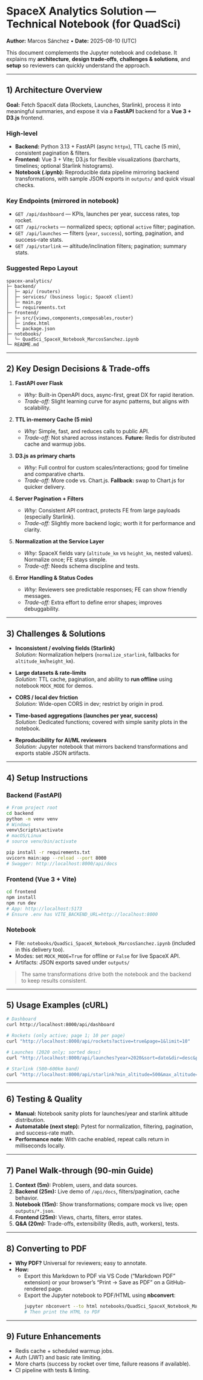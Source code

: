 # SpaceX Analytics Solution — Technical Notebook (for QuadSci)
**Author:** Marcos Sánchez • **Date:** 2025-08-10 (UTC)

This document complements the Jupyter notebook and codebase. It explains my **architecture**, **design trade‑offs**, **challenges & solutions**, and **setup** so reviewers can quickly understand the approach.

---

## 1) Architecture Overview
**Goal:** Fetch SpaceX data (Rockets, Launches, Starlink), process it into meaningful summaries, and expose it via a **FastAPI** backend for a **Vue 3 + D3.js** frontend.

### High-level
- **Backend:** Python 3.13 + FastAPI (async `httpx`), TTL cache (5 min), consistent pagination & filters.
- **Frontend:** Vue 3 + Vite; D3.js for flexible visualizations (barcharts, timelines; optional Starlink histograms).
- **Notebook (.ipynb):** Reproducible data pipeline mirroring backend transformations, with sample JSON exports in `outputs/` and quick visual checks.

### Key Endpoints (mirrored in notebook)
- `GET /api/dashboard` — KPIs, launches per year, success rates, top rocket.
- `GET /api/rockets` — normalized specs; optional `active` filter; pagination.
- `GET /api/launches` — filters (`year`, `success`), sorting, pagination, and success-rate stats.
- `GET /api/starlink` — altitude/inclination filters; pagination; summary stats.

### Suggested Repo Layout
```
spacex-analytics/
├─ backend/
│  ├─ api/ (routers)
│  ├─ services/ (business logic; SpaceX client)
│  ├─ main.py
│  └─ requirements.txt
├─ frontend/
│  ├─ src/{views,components,composables,router}
│  ├─ index.html
│  └─ package.json
├─ notebooks/
│  └─ QuadSci_SpaceX_Notebook_MarcosSanchez.ipynb
└─ README.md
```

---

## 2) Key Design Decisions & Trade‑offs
1. **FastAPI over Flask**
   - *Why:* Built-in OpenAPI docs, async-first, great DX for rapid iteration.
   - *Trade-off:* Slight learning curve for async patterns, but aligns with scalability.

2. **TTL in-memory Cache (5 min)**
   - *Why:* Simple, fast, and reduces calls to public API.
   - *Trade-off:* Not shared across instances. **Future:** Redis for distributed cache and warmup jobs.

3. **D3.js as primary charts**
   - *Why:* Full control for custom scales/interactions; good for timeline and comparative charts.
   - *Trade-off:* More code vs. Chart.js. **Fallback:** swap to Chart.js for quicker delivery.

4. **Server Pagination + Filters**
   - *Why:* Consistent API contract, protects FE from large payloads (especially Starlink).
   - *Trade-off:* Slightly more backend logic; worth it for performance and clarity.

5. **Normalization at the Service Layer**
   - *Why:* SpaceX fields vary (`altitude_km` vs `height_km`, nested values). Normalize once; FE stays simple.
   - *Trade-off:* Needs schema discipline and tests.

6. **Error Handling & Status Codes**
   - *Why:* Reviewers see predictable responses; FE can show friendly messages.
   - *Trade-off:* Extra effort to define error shapes; improves debuggability.

---

## 3) Challenges & Solutions
- **Inconsistent / evolving fields (Starlink)**  
  *Solution:* Normalization helpers (`normalize_starlink`, fallbacks for `altitude_km`/`height_km`).

- **Large datasets & rate-limits**  
  *Solution:* TTL cache, pagination, and ability to **run offline** using notebook `MOCK_MODE` for demos.

- **CORS / local dev friction**  
  *Solution:* Wide-open CORS in dev; restrict by origin in prod.

- **Time-based aggregations (launches per year, success)**  
  *Solution:* Dedicated functions; covered with simple sanity plots in the notebook.

- **Reproducibility for AI/ML reviewers**  
  *Solution:* Jupyter notebook that mirrors backend transformations and exports stable JSON artifacts.

---

## 4) Setup Instructions
### Backend (FastAPI)
```bash
# From project root
cd backend
python -m venv venv
# Windows
venv\Scripts\activate
# macOS/Linux
# source venv/bin/activate

pip install -r requirements.txt
uvicorn main:app --reload --port 8000
# Swagger: http://localhost:8000/api/docs
```

### Frontend (Vue 3 + Vite)
```bash
cd frontend
npm install
npm run dev
# App: http://localhost:5173
# Ensure .env has VITE_BACKEND_URL=http://localhost:8000
```

### Notebook
- File: `notebooks/QuadSci_SpaceX_Notebook_MarcosSanchez.ipynb` (included in this delivery too).
- Modes: set `MOCK_MODE=True` for offline or `False` for live SpaceX API.
- Artifacts: JSON exports saved under `outputs/`

> The same transformations drive both the notebook and the backend to keep results consistent.

---

## 5) Usage Examples (cURL)
```bash
# Dashboard
curl http://localhost:8000/api/dashboard

# Rockets (only active; page 1; 10 per page)
curl "http://localhost:8000/api/rockets?active=true&page=1&limit=10"

# Launches (2020 only; sorted desc)
curl "http://localhost:8000/api/launches?year=2020&sort=date&dir=desc&page=1&limit=50"

# Starlink (500–600km band)
curl "http://localhost:8000/api/starlink?min_altitude=500&max_altitude=600&page=1&limit=50"
```

---

## 6) Testing & Quality
- **Manual:** Notebook sanity plots for launches/year and starlink altitude distribution.
- **Automatable (next step):** Pytest for normalization, filtering, pagination, and success-rate math.
- **Performance note:** With cache enabled, repeat calls return in milliseconds locally.

---

## 7) Panel Walk‑through (90‑min Guide)
1. **Context (5m):** Problem, users, and data sources.
2. **Backend (25m):** Live demo of `/api/docs`, filters/pagination, cache behavior.
3. **Notebook (15m):** Show transformations; compare mock vs live; open `outputs/*.json`.
4. **Frontend (25m):** Views, charts, filters, error states.
5. **Q&A (20m):** Trade-offs, extensibility (Redis, auth, workers), tests.

---

## 8) Converting to PDF
- **Why PDF?** Universal for reviewers; easy to annotate.
- **How:**  
  - Export this Markdown to PDF via VS Code (“Markdown PDF” extension) or your browser’s “Print → Save as PDF” on a GitHub-rendered page.  
  - Export the Jupyter notebook to PDF/HTML using **nbconvert**:  
    ```bash
    jupyter nbconvert --to html notebooks/QuadSci_SpaceX_Notebook_MarcosSanchez.ipynb
    # Then print the HTML to PDF
    ```

---

## 9) Future Enhancements
- Redis cache + scheduled warmup jobs.
- Auth (JWT) and basic rate limiting.
- More charts (success by rocket over time, failure reasons if available).
- CI pipeline with tests & linting.
